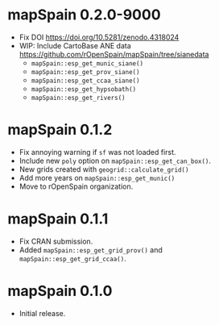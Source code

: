 # mapSpain 0.2.0-9000

* Fix DOI <https://doi.org/10.5281/zenodo.4318024>
* WIP: Include CartoBase ANE data <https://github.com/rOpenSpain/mapSpain/tree/sianedata>
  * `mapSpain::esp_get_munic_siane()`
  * `mapSpain::esp_get_prov_siane()`
  * `mapSpain::esp_get_ccaa_siane()`
  * `mapSpain::esp_get_hypsobath()`
  * `mapSpain::esp_get_rivers()`

# mapSpain 0.1.2

* Fix annoying warning if `sf` was not loaded first.
* Include new `poly` option on `mapSpain::esp_get_can_box()`.
* New grids created with `geogrid::calculate_grid()`
* Add more years on `mapSpain::esp_get_munic()`
* Move to rOpenSpain organization.

# mapSpain 0.1.1

* Fix CRAN submission.
* Added `mapSpain::esp_get_grid_prov()` and `mapSpain::esp_get_grid_ccaa()`.



# mapSpain 0.1.0

* Initial release.
